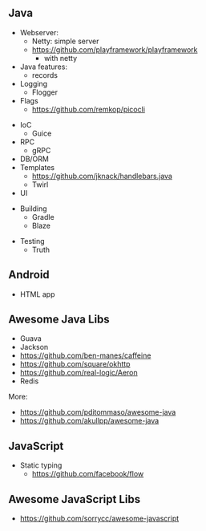 Java
----

+ Webserver:
  + Netty: simple server
  - https://github.com/playframework/playframework
    - with netty
+ Java features:
  + records
+ Logging
  + Flogger
+ Flags
  + https://github.com/remkop/picocli
- IoC
  - Guice
- RPC
  - gRPC
- DB/ORM
- Templates
  - https://github.com/jknack/handlebars.java
  - Twirl
- UI
+ Building
  + Gradle
  - Blaze
- Testing
  - Truth

Android
-------

- HTML app

Awesome Java Libs
-----------------

- Guava
- Jackson
- https://github.com/ben-manes/caffeine
- https://github.com/square/okhttp
- https://github.com/real-logic/Aeron
- Redis

More:
- https://github.com/pditommaso/awesome-java
- https://github.com/akullpp/awesome-java

JavaScript
----------

- Static typing
  - https://github.com/facebook/flow

Awesome JavaScript Libs
-----------------------

- https://github.com/sorrycc/awesome-javascript
